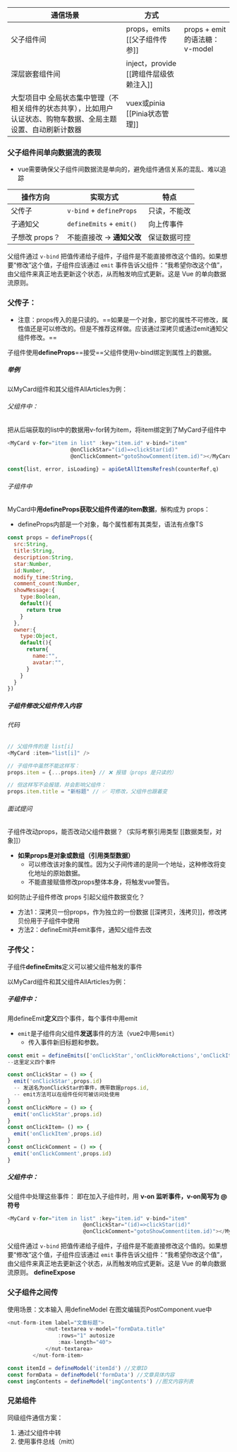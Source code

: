 
| 通信场景                                                     | 方式                           |                           |
| -------------------------------------------------------- | ---------------------------- | ------------------------- |
| 父子组件间                                                    | props，emits [[父子组件传参]]       | props + emit 的语法糖：v-model |
| 深层嵌套组件间                                                  | inject，provide [[跨组件层级依赖注入]] |                           |
| 大型项目中 全局状态集中管理（不相关组件的状态共享），比如用户认证状态、购物车数据、全局主题设置、自动刷新计数器 | vuex或pinia [[Pinia状态管理]]     |                           |
### 父子组件间单向数据流的表现

- vue需要确保父子组件间数据流是单向的，避免组件通信关系的混乱、难以追踪

| 操作方向       | 实现方式                     | 特点     |
| ---------- | ------------------------ | ------ |
| 父传子        | `v-bind` + `defineProps` | 只读，不能改 |
| 子通知父       | `defineEmits` + `emit()` | 向上传事件  |
| 子想改 props？ | 不能直接改 → **通知父改**         | 保证数据可控 |
父组件通过 `v-bind` 把值传递给子组件，子组件是不能直接修改这个值的。如果想要“修改”这个值，子组件应该通过 `emit` 事件告诉父组件：“我希望你改这个值”，由父组件来真正地去更新这个状态，从而触发响应式更新。这是 Vue 的单向数据流原则。
### 父传子：
- 注意：props传入的是只读的。==如果是一个对象，那它的属性不可修改，属性值还是可以修改的。但是不推荐这样做。应该通过深拷贝或通过emit通知父组件修改。==

子组件使用**defineProps**==接受==父组件使用v-bind绑定到属性上的数据。
##### 举例
以MyCard组件和其父组件AllArticles为例：
###### 父组件中：
把从后端获取的list中的数据用v-for转为item，将item绑定到了MyCard子组件中
```js
<MyCard v-for="item in list" :key="item.id" v-bind="item"
                    @onClickStar="(id)=>clickStar(id)"
                    @onClickComment="gotoShowComment(item.id)"></MyCard>
                    
const{list, error, isLoading} = apiGetAllItemsRefresh(counterRef,q)
```

###### 子组件中
MyCard中**用defineProps获取父组件传递的item数据**，解构成为 props：
- defineProps内部是一个对象，每个属性都有其类型，语法有点像TS
```js
const props = defineProps({
  src:String,
  title:String,
  description:String,
  star:Number,
  id:Number,
  modify_time:String,
  comment_count:Number,
  showMessage:{
    type:Boolean,
    default(){
      return true
    }
  },
  owner:{
    type:Object,
    default(){
      return{
        name:"",
        avatar:"",
      }
    }
  }
})
```
##### 子组件修改父组件传入内容
###### 代码

```js
// 父组件传的是 list[i]
<MyCard :item="list[i]" />

// 子组件中虽然不能这样写：
props.item = {...props.item} // ❌ 报错（props 是只读的）

// 但这样写不会报错，并会影响父组件：
props.item.title = "新标题" // ✅ 可修改，父组件也跟着变
```
###### 面试提问

子组件改动props，能否改动父组件数据？（实际考察引用类型 [[数据类型，对象]]）
- **如果props是对象或数组（引用类型数据）**
	- 可以修改该对象的属性。因为父子间传递的是同一个地址，这种修改将变化地址的原始数据。
	- 不能直接赋值修改props整体本身，将触发vue警告。

如何防止子组件修改 props 引起父组件数据变化？
- 方法1：深拷贝一份props，作为独立的一份数据 [[深拷贝，浅拷贝]]，修改拷贝份用于子组件中使用
- 方法2：defineEmit并emit事件，通知父组件去改
### 子传父：
子组件**defineEmits**定义可以被父组件触发的事件

以MyCard组件和其父组件AllArticles为例：
##### 子组件中：
用defineEmit**定义**四个事件，每个事件中用emit
- `emit`是子组件向父组件**发送**事件的方法（vue2中用`$emit`）
	- 传入事件新旧标题和参数。
```js
const emit = defineEmits(['onClickStar','onClickMoreActions','onClickItem','onClickComment'])
--这里定义四个事件

const onClickStar = () => {
  emit('onClickStar',props.id) 
  -- 发送名为onClickStar的事件，携带数据props.id, 
  -- emit方法可以在组件任何可被访问处使用
}
const onClickMore = () => {
  emit('onClickStar',props.id)
}
const onClickItem= () => {
  emit('onClickItem',props.id)
}
const onClickComment = () => {
  emit('onClickComment',props.id)
}
```

##### 父组件中：
父组件中处理这些事件：
即在加入子组件时，用 **v-on 监听事件，v-on简写为 @ 符号**
```js
<MyCard v-for="item in list" :key="item.id" v-bind="item"
                        @onClickStar="(id)=>clickStar(id)"
                        @onClickComment="gotoShowComment(item.id)"></MyCard>
```
父组件通过 `v-bind` 把值传递给子组件，子组件是不能直接修改这个值的。如果想要“修改”这个值，子组件应该通过 `emit` 事件告诉父组件：“我希望你改这个值”，由父组件来真正地去更新这个状态，从而触发响应式更新。这是 Vue 的单向数据流原则。
**defineExpose** 


### 父子组件之间传
使用场景：文本输入
用defineModel
在图文编辑页PostComponent.vue中
```js
<nut-form-item label="文章标题">
            <nut-textarea v-model="formData.title"
                :rows="1" autosize
                :max-length="40">
            </nut-textarea>
        </nut-form-item>

const itemId = defineModel('itemId') //文章ID
const formData = defineModel('formData') //文章具体内容
const imgContents = defineModel('imgContents') //图文内容列表
```


### 兄弟组件
同级组件通信方案：
1. 通过父组件中转
2. 使用事件总线（mitt）

